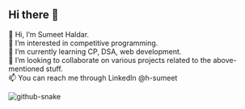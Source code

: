 ## Hi there 👋

👋 Hi, I’m Sumeet Haldar.  
👀 I’m interested in competitive programming.  
🌱 I’m currently learning CP, DSA, web development.  
💞️ I’m looking to collaborate on various projects related to the above-mentioned stuff.  
📫 You can reach me through LinkedIn @h-sumeet


<picture>
  <source media="(prefers-color-scheme: dark)" srcset="https://thanoschild.github.io/thanoschild/github-snake-dark.svg" />
  <source media="(prefers-color-scheme: light)" srcset="https://thanoschild.github.io/thanoschild/github-snake.svg" />
  <img alt="github-snake" src="https://thanoschild.github.io/thanoschild/github-snake.svg" />
</picture>

